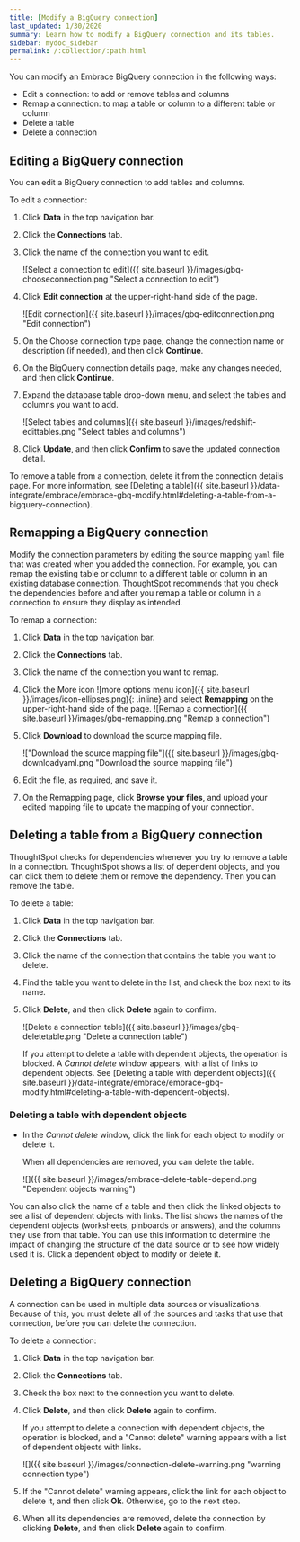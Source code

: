 ```yaml
---
title: [Modify a BigQuery connection]
last_updated: 1/30/2020
summary: Learn how to modify a BigQuery connection and its tables.
sidebar: mydoc_sidebar
permalink: /:collection/:path.html
---
```


You can modify an Embrace BigQuery connection in the following ways:
- Edit a connection: to add or remove tables and columns
- Remap a connection: to map a table or column to a different table or column
- Delete a table
- Delete a connection

## Editing a BigQuery connection

You can edit a BigQuery connection to add tables and columns.

To edit a connection:

1. Click **Data** in the top navigation bar.

2. Click the **Connections** tab.

3. Click the name of the connection you want to edit.

   ![Select a connection to edit]({{ site.baseurl }}/images/gbq-chooseconnection.png "Select a connection to edit")

4. Click **Edit connection** at the upper-right-hand side of the page.

   ![Edit connection]({{ site.baseurl }}/images/gbq-editconnection.png "Edit connection")

5. On the Choose connection type page, change the connection name or description (if needed), and then click **Continue**.  

6. On the BigQuery connection details page, make any changes needed, and then click **Continue**.

7. Expand the database table drop-down menu, and select the tables and columns you want to add.

   ![Select tables and columns]({{ site.baseurl }}/images/redshift-edittables.png "Select tables and columns")
   <!--![]({{ site.baseurl }}/images/connection-update.png "Edit connection dialog box") -->

8. Click **Update**, and then click **Confirm** to save the updated connection detail.

To remove a table from a connection, delete it from the connection details page. For more information, see [Deleting a table]({{ site.baseurl }}/data-integrate/embrace/embrace-gbq-modify.html#deleting-a-table-from-a-bigquery-connection).

## Remapping a BigQuery connection

Modify the connection parameters by editing the source mapping <code>yaml</code> file that was created when you added the connection. For example, you can remap the existing table or column to a different table or column in an existing database connection. ThoughtSpot recommends that you check the dependencies before and after you remap a table or column in a connection to ensure they display as intended.

To remap a connection:

1. Click **Data** in the top navigation bar.

2. Click the **Connections** tab.

3. Click the name of the connection you want to remap.

4. Click the More icon ![more options menu icon]({{ site.baseurl }}/images/icon-ellipses.png){: .inline} and select **Remapping** on the upper-right-hand side of the page.
   ![Remap a connection]({{ site.baseurl }}/images/gbq-remapping.png "Remap a connection")

5. Click **Download** to download the source mapping file.

   !["Download the source mapping file"]({{ site.baseurl }}/images/gbq-downloadyaml.png "Download the source mapping file")

6. Edit the file, as required, and save it.
<!--   ![Edit the yaml file]({{ site.baseurl }}/images/gbq-yaml.png "Edit the yaml file") -->

7. On the Remapping page, click **Browse your files**, and upload your edited mapping file to update the mapping of your connection.

## Deleting a table from a BigQuery connection
ThoughtSpot checks for dependencies whenever you try to remove a table in a connection. ThoughtSpot shows a list of dependent objects, and you can click them to delete them or remove the dependency. Then you can remove the table.

To delete a table:

1. Click **Data** in the top navigation bar.

2. Click the **Connections** tab.

3. Click the name of the connection that contains the table you want to delete.

4. Find the table you want to delete in the list, and check the box next to its name.

5. Click **Delete**, and then click **Delete** again to confirm.

   ![Delete a connection table]({{ site.baseurl }}/images/gbq-deletetable.png "Delete a connection table")

   If you attempt to delete a table with dependent objects, the operation is blocked. A *Cannot delete* window appears, with a list of links to dependent objects. See [Deleting a table with dependent objects]({{ site.baseurl }}/data-integrate/embrace/embrace-gbq-modify.html#deleting-a-table-with-dependent-objects).

### Deleting a table with dependent objects

- In the *Cannot delete* window, click the link for each object to modify or delete it.

  When all dependencies are removed, you can delete the table.

  ![]({{ site.baseurl }}/images/embrace-delete-table-depend.png "Dependent objects warning")

You can also click the name of a table and then click the linked objects to see a list of dependent objects with links. The list shows the names of the dependent objects (worksheets, pinboards or answers), and the columns they use from that table. You can use this information to determine the impact of changing the structure of the data source or to see how widely used it is. Click a dependent object to modify or delete it.

## Deleting a BigQuery connection
A connection can be used in multiple data sources or visualizations. Because of this, you must delete all of the sources and tasks that use that connection, before you can delete the connection.

To delete a connection:

1. Click **Data** in the top navigation bar.

2. Click the **Connections** tab.

3. Check the box next to the connection you want to delete.

4. Click **Delete**, and then click **Delete** again to confirm.

   If you attempt to delete a connection with dependent objects, the operation is blocked, and a "Cannot delete" warning appears with a list of dependent objects with links.

   ![]({{ site.baseurl }}/images/connection-delete-warning.png "warning connection type")

5. If the "Cannot delete" warning appears, click the link for each object to delete it, and then click **Ok**. Otherwise, go to the next step.

6. When all its dependencies are removed, delete the connection by clicking **Delete**, and then click **Delete** again to confirm.
